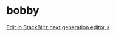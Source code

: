 # bobby

[Edit in StackBlitz next generation editor ⚡️](https://stackblitz.com/~/github.com/BronsonPk/bobby)